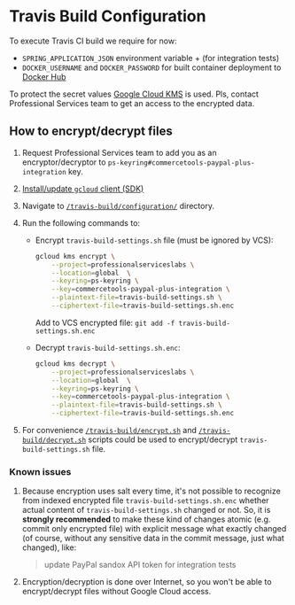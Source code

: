 # Travis Build Configuration

To execute Travis CI build we require for now:
  - `SPRING_APPLICATION_JSON` environment variable + (for integration tests)
  - `DOCKER_USERNAME` and `DOCKER_PASSWORD` for built container deployment to 
  [Docker Hub](https://hub.docker.com/r/commercetools/commercetools-paypal-plus-integration/)

To protect the secret values [Google Cloud KMS](https://cloud.google.com/kms/) is used. 
Pls, contact Professional Services team to get an access to the encrypted data.

## How to encrypt/decrypt files

1. Request Professional Services team to add you as an encryptor/decryptor to 
`ps-keyring#commercetools-paypal-plus-integration` key.

1. [Install/update `gcloud` client (SDK)](https://cloud.google.com/sdk/gcloud/)

1. Navigate to [`/travis-build/configuration/`](/travis-build/configuration/) directory.

1. Run the following commands to:
    - Encrypt `travis-build-settings.sh` file (must be ignored by VCS):

        ```bash
        gcloud kms encrypt \
            --project=professionalserviceslabs \
            --location=global  \
            --keyring=ps-keyring \
            --key=commercetools-paypal-plus-integration \
            --plaintext-file=travis-build-settings.sh \
            --ciphertext-file=travis-build-settings.sh.enc
        ```
    
        Add to VCS encrypted file: `git add -f travis-build-settings.sh.enc`

    - Decrypt `travis-build-settings.sh.enc`:
    
      ```bash
      gcloud kms decrypt \
          --project=professionalserviceslabs \
          --location=global  \
          --keyring=ps-keyring \
          --key=commercetools-paypal-plus-integration \
          --plaintext-file=travis-build-settings.sh \
          --ciphertext-file=travis-build-settings.sh.enc
       ```

1. For convenience [`/travis-build/encrypt.sh`](/travis-build/encrypt.sh) and 
[`/travis-build/decrypt.sh`](/travis-build/decrypt.sh) scripts could be used to 
encrypt/decrypt `travis-build-settings.sh` file.

### Known issues

1. Because encryption uses salt every time, 
it's not possible to recognize from indexed encrypted file `travis-build-settings.sh.enc` 
whether actual content of `travis-build-settings.sh` changed or not.
So, it is **strongly recommended** to make these kind of changes atomic (e.g. commit only encrypted file)
with explicit message what exactly changed (of course, without any sensitive data in the commit message, 
just what changed), like:
    
    > update PayPal sandox API token for integration tests

2. Encryption/decryption is done over Internet, 
so you won't be able to encrypt/decrypt files without Google Cloud access.

